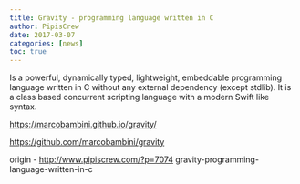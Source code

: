 ```yaml
---
title: Gravity - programming language written in C
author: PipisCrew
date: 2017-03-07
categories: [news]
toc: true
---
```


Is a powerful, dynamically typed, lightweight, embeddable programming language written in C without any external dependency (except stdlib). It is a class based concurrent scripting language with a modern Swift like syntax.

https://marcobambini.github.io/gravity/

https://github.com/marcobambini/gravity

origin - http://www.pipiscrew.com/?p=7074 gravity-programming-language-written-in-c